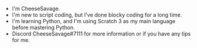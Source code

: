 - I'm CheeseSavage.
- I'm new to script coding, but I've done blocky coding for a long time.
- I'm learning Python, and I'm using Scratch 3 as my main language before mastering Python.
- Discord CheeseSavage#7111 for more information or if you have any tips for me.

<!---
CheeseSavage/CheeseSavage is a ✨ special ✨ repository because its `README.md` (this file) appears on your GitHub profile.
You can click the Preview link to take a look at your changes.
--->
